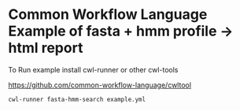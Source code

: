 # Common Workflow Language Example of fasta + hmm profile -> html report

To Run example install cwl-runner or other cwl-tools

https://github.com/common-workflow-language/cwltool


```console
cwl-runner fasta-hmm-search example.yml
```